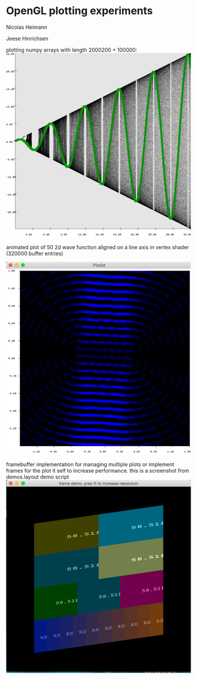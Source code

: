 OpenGL plotting experiments
============================
Nicolas Heimann

Jeese Hinrichsen


plotting numpy arrays with length 2000200 + 100000:
![bifurkation von r*sin mit cos fit](/plot_bifurcation_sin_with_cos_fit.jpg)


animated plot of 50 2d wave function aligned on a line axis in vertex shader (320000 buffer entries)

![bifurkation von r*sin mit cos fit](/waveplot.png)





framebuffer implementation for managing multiple plots or
implement frames for the plot it self to increase performance.
this is a screenshot from demos.layout demo script
![bifurkation von r*sin mit cos fit](/layout_demo.png)
